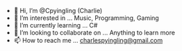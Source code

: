 - 👋 Hi, I’m @Cpyingling (Charlie)
- 👀 I’m interested in ... Music, Programming, Gaming
- 🌱 I’m currently learning ... C#
- 💞️ I’m looking to collaborate on ... Anything to learn more
- 📫 How to reach me ... charlespyingling@gmail.com

<!---
Cpyingling/Cpyingling is a ✨ special ✨ repository because its `README.md` (this file) appears on your GitHub profile.
You can click the Preview link to take a look at your changes.
--->
